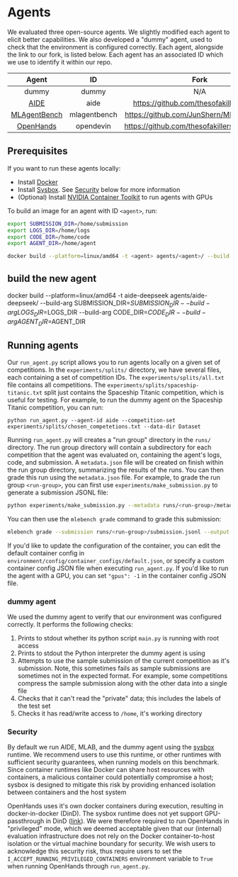 # Agents

We evaluated three open-source agents. We slightly modified each agent to elicit better capabilities. We also developed a "dummy" agent, used to check that the environment is configured correctly. Each agent, alongside the link to our fork, is listed below. Each agent has an associated ID which we use to identify it within our repo.

Agent | ID | Fork
:-----:|:-----:|:-----:
dummy | dummy | N/A
[AIDE](https://www.weco.ai/blog/technical-report) | aide | https://github.com/thesofakillers/aideml
[MLAgentBench](https://openreview.net/forum?id=1Fs1LvjYQW) | mlagentbench | https://github.com/JunShern/MLAgentBench
[OpenHands](https://arxiv.org/abs/2407.16741) | opendevin | https://github.com/thesofakillers/OpenHands

## Prerequisites
If you want to run these agents locally:
- Install [Docker](https://docs.docker.com/engine/install/)
- Install [Sysbox](https://github.com/nestybox/sysbox). See [Security](#Security) below for more information
- (Optional) Install [NVIDIA Container Toolkit](https://docs.nvidia.com/datacenter/cloud-native/container-toolkit/install-guide.html) to run agents with GPUs

To build an image for an agent with ID `<agent>`, run:

```bash
export SUBMISSION_DIR=/home/submission
export LOGS_DIR=/home/logs
export CODE_DIR=/home/code
export AGENT_DIR=/home/agent

docker build --platform=linux/amd64 -t <agent> agents/<agent>/ --build-arg SUBMISSION_DIR=$SUBMISSION_DIR --build-arg LOGS_DIR=$LOGS_DIR --build-arg CODE_DIR=$CODE_DIR --build-arg AGENT_DIR=$AGENT_DIR
```
## build the new agent
docker build --platform=linux/amd64 -t aide-deepseek agents/aide-deepseek/ --build-arg SUBMISSION_DIR=$SUBMISSION_DIR --build-arg LOGS_DIR=$LOGS_DIR --build-arg CODE_DIR=$CODE_DIR --build-arg AGENT_DIR=$AGENT_DIR

## Running agents

Our `run_agent.py` script allows you to run agents locally on a given set of competitions. In the `experiments/splits/` directory, we have several files, each containing a set of competition IDs. The `experiments/splits/all.txt` file contains all competitions. The `experiments/splits/spaceship-titanic.txt` split just contains the Spaceship Titanic competition, which is useful for testing. For example, to run the dummy agent on the Spaceship Titanic competition, you can run:

```console
python run_agent.py --agent-id aide --competition-set experiments/splits/chosen_competetions.txt --data-dir Dataset
```

Running `run_agent.py` will creates a "run group" directory in the `runs/` directory. The run group directory will contain a subdirectory for each competition that the agent was evaluated on, containing the agent's logs, code, and submission. A `metadata.json` file will be created on finish within the run group directory, summarizing the results of the runs. You can then grade this run using the `metadata.json` file. For example, to grade the run group `<run-group>`, you can first use `experiments/make_submission.py` to generate a submission JSONL file:

```bash
python experiments/make_submission.py --metadata runs/<run-group>/metadata.json --output runs/<run-group>/submission.jsonl
```

You can then use the `mlebench grade` command to grade this submission:

```bash
mlebench grade --submission runs/<run-group>/submission.jsonl --output-dir runs/<run-group>
```

If you'd like to update the configuration of the container, you can edit the default container config in `environment/config/container_configs/default.json`, or specify a custom container config JSON file when executing `run_agent.py`. If you'd like to run the agent with a GPU, you can set `"gpus": -1` in the container config JSON file.

### dummy agent
We used the dummy agent to verify that our environment was configured correctly. It performs the following checks:

1. Prints to stdout whether its python script `main.py` is running with root access
2. Prints to stdout the Python interpreter the dummy agent is using
3. Attempts to use the sample submission of the current competition as it's submission. Note, this sometimes fails as sample submissions are sometimes not in the expected format. For example, some competitions compress the sample submission along with the other data into a single file
4. Checks that it can't read the "private" data; this includes the labels of the test set
5. Checks it has read/write access to `/home`, it's working directory

### Security

By default we run AIDE, MLAB, and the dummy agent using the [sysbox](https://github.com/nestybox/sysbox) runtime. We recommend users to use this runtime, or other runtimes with sufficient security guarantees, when running models on this benchmark. Since container runtimes like Docker can share host resources with containers, a malicious container could potentially compromise a host; sysbox is designed to mitigate this risk by providing enhanced isolation between containers and the host system

OpenHands uses it's own docker containers during execution, resulting in docker-in-docker (DinD). The sysbox runtime does not yet support GPU-passthrough in DinD ([link](https://github.com/nestybox/sysbox/issues/50)). We were therefore required to run OpenHands in "privileged" mode, which we deemed acceptable given that our (internal) evaluation infrastructure does not rely on the Docker container-to-host isolation or the virtual machine boundary for security. We wish users to acknowledge this security risk, thus require users to set the `I_ACCEPT_RUNNING_PRIVILEGED_CONTAINERS` environment variable to `True` when running OpenHands through `run_agent.py`.
